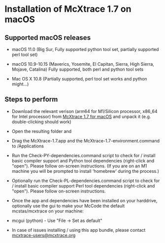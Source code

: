 # Installation of McXtrace 1.7 on macOS 

## Supported macOS releases
* macOS 11.0 (Big Sur, Fully supported python tool set, partially
  supported perl tool set)

* macOS 10.9-10.15 (Maverics, Yosemite, El Capitan, Sierra, High
  Sierra, Mojave, Catalina) Fully supported, both perl and python tool sets

* Mac OS X 10.8 (Partially supported, perl tool set works and python might...)

## Steps to perform

* Download the relevant verison (arm64 for M1/Silicon processor,
x86_64 for Intel processor) from 
[McXtrace 1.7 for macOS](https://download.mcxtrace.org/mcxtrace-1.7/mac/)
  and unpack it (e.g. double-clicking should work)

* Open the resulting folder and

* Drag the McXtrace-1.7.app and the McXtrace-1.7-environment.command to
/Applications

* Run the Check-PY-dependencies.command script to check for / install
  basic compiler support and  Python tool dependencies (right-click and "open"). Please follow
  on-screen instructions. (If you are on an M1 machine you will be
  prompted to install 'homebrew' during the process.)

* Optionally run the Check-PL-dependencies.command script to check for
  / install basic compiler support  Perl tool dependencies (right-click and "open"). Please follow
  on-screen instructions.

* Once the app and dependencies have been installed on your harddrive, optionally use the gui to make your McCode
the default mcstas/mcxtrace on your machine:
 * mcgui    (python) - Use "File -> Set as default"

* In case of issues installing / using this app bundle, please contact mcxtrace-users@mcxtrace.org
